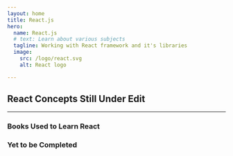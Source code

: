 ```yaml
---
layout: home
title: React.js
hero:
  name: React.js
  # text: Learn about various subjects
  tagline: Working with React framework and it's libraries
  image:
    src: /logo/react.svg
    alt: React logo

---
```


<script setup>
import CollapsibleList from '@theme/components/CollapsibleList.vue'
import ResourceCard from '@theme/components/ResourceCard.vue'
import BookCard from '@theme/components/BookCard.vue'

import { 
  booksUsed, 
  booksPending,
  resourcesUsed,
  resourcesPending } from '@theme/data/resources/reactResources.ts'

// import { reactSection } from '@theme/data/fileStructures/reactSections.ts'

</script>

## React Concepts Still Under Edit
 
<!-- <CollapsibleList :sections="reactSection" /> -->

___
 
<h3>Books Used to Learn React</h3>


<div class="book-container">

  <template v-for="(book, index) in booksUsed" :key="index">
    <BookCard v-bind="book" />
  </template>

</div>


<h3>Yet to be Completed</h3>

<div class="book-container">

  <template v-for="(book, index) in booksPending" :key="index">
    <BookCard v-bind="book" />
  </template>

</div>
